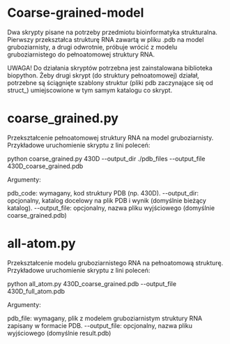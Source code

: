 # Coarse-grained-model
Dwa skrypty pisane na potrzeby przedmiotu bioinformatyka strukturalna. Pierwszy przekształca strukturę RNA zawartą w pliku .pdb na model gruboziarnisty, a drugi odwrotnie, próbuje wrócić z modelu gruboziarnistego do pełnoatomowej struktury RNA.

UWAGA!
Do działania skryptów potrzebna jest zainstalowana biblioteka biopython. 
Żeby drugi skrypt (do struktury pełnoatomowej) działał, potrzebne są ściągnięte szablony struktur (pliki pdb zaczynające się od struct_) umiejscowione w tym samym katalogu co skrypt.

# coarse_grained.py
Przekształcenie pełnoatomowej struktury RNA na model gruboziarnisty.
Przykładowe uruchomienie skryptu z lini poleceń:

python coarse_grained.py 430D --output_dir ./pdb_files --output_file 430D_coarse_grained.pdb

Argumenty:

   pdb_code: wymagany, kod struktury PDB (np. 430D).
   --output_dir: opcjonalny, katalog docelowy na plik PDB i wynik (domyślnie bieżący katalog).
   --output_file: opcjonalny, nazwa pliku wyjściowego (domyślnie coarse_grained.pdb)


# all-atom.py
Przekształcenie modelu gruboziarnistego RNA na pełnoatomową strukturę.
Przykładowe uruchomienie skryptu z lini poleceń:

python all_atom.py 430D_coarse_grained.pdb --output_file 430D_full_atom.pdb

Argumenty:

   pdb_file: wymagany, plik z modelem gruboziarnistym struktury RNA zapisany w formacie PDB.
   --output_file: opcjonalny, nazwa pliku wyjściowego (domyślnie result.pdb)
